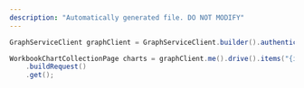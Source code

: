 ```yaml
---
description: "Automatically generated file. DO NOT MODIFY"
---
```

<!-- markdownlint-disable MD041 -->

```java
GraphServiceClient graphClient = GraphServiceClient.builder().authenticationProvider( authProvider ).buildClient();

WorkbookChartCollectionPage charts = graphClient.me().drive().items("{id}").workbook().worksheets("{id|name}").charts()
    .buildRequest()
    .get();
```
